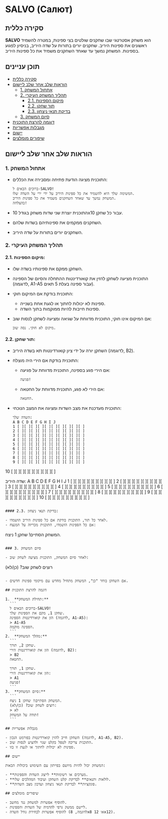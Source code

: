 # SALVO (Салют)

## סקירה כללית

**SALVO** הוא משחק אסטרטגי שבו שחקנים שולטים בצי ספינות, במטרה להשמיד ראשונים את ספינות היריב. שחקנים יורים בתורות על שדה היריב, בניסיון לפגוע בספינות. המשחק נמשך עד שאחד השחקנים משמיד את כל ספינות היריב.

## תוכן עניינים

- [סקירה כללית](#סקירה-כללית)
- [הוראות שלב אחר שלב ליישום](#הוראות-שלב-אחר-שלב-ליישום)
  - [1. אתחול המשחק](#1-אתחול-המשחק)
  - [2. תהליך המשחק העיקרי](#2-תהליך-המשחק-העיקרי)
    - [2.1. מיקום הספינות](#21-מיקום-הספינות)
    - [2.2. תור שחקן](#22-תור-שחקן)
    - [2.3. בדיקת תנאי ניצחון](#23-בדיקת-תנאי-ניצחון)
  - [3. סיום המשחק](#3-סיום-המשחק)
- [דוגמה להרצת התוכנית](#דוגמה-להרצת-התוכנית)
- [מגבלות אפשריות](#מגבלות-אפשריות)
- [יישום](#יישום)
- [שיפורים מומלצים](#שיפורים-מומלצים)

## הוראות שלב אחר שלב ליישום

### 1. אתחול המשחק

- התוכנית מציגה הודעת פתיחה ומסבירה את הכללים:

  ```
  ברוכים הבאים ל-SALVO!
  המשימה שלך היא להשמיד את כל ספינות היריב על ידי ירי על השדה שלו.
  המשחק נמשך עד שאחד השחקנים משמיד את כל ספינות היריב.
  בהצלחה!
  ```

- התוכנית יוצרת שני שדות משחק בגודל 10x10 עבור כל שחקן.
- השחקנים ממקמים את ספינותיהם בשדות שלהם.
- השחקנים יורים בתורות על שדה היריב.

### 2. תהליך המשחק העיקרי

#### 2.1. מיקום הספינות:

- השחקן ממקם את ספינותיו בשדה שלו.
- התוכנית מציעה לשחקן להזין את קואורדינטות ההתחלה והסיום של הספינה (לדוגמה, A1-A5 עבור ספינה בעלת 5 תאים).
- התוכנית בודקת אם המיקום חוקי:
  - ספינות לא יכולות לחתוך או לגעת אחת בשנייה.
  - ספינות חייבות להיות ממוקמות בתוך השדה.
- אם המיקום אינו חוקי, התוכנית מדווחת על שגיאה ומציעה לשחקן לנסות שוב:

  ```
  מיקום לא חוקי. נסה שוב.
  ```

#### 2.2. תור שחקן:

- השחקן יורה על ידי ציון קואורדינטות תא בשדה היריב (לדוגמה, B2).
- התוכנית בודקת אם הירי היה מוצלח:
  - אם הירי פגע בספינה, התוכנית מדווחת על פגיעה:

    ```
    פגיעה!
    ```
  - אם הירי לא פגע, התוכנית מדווחת על החטאה:

    ```
    החטאה.
    ```
- התוכנית מעדכנת את מצב השדות ומציגה את המצב הנוכחי:

  ```
  השדה שלך:
  A B C D E F G H I J
  1 [ ][ ][ ][ ][ ][ ][ ][ ][ ][ ]
  2 [ ][ ][ ][ ][ ][ ][ ][ ][ ][ ]
  3 [ ][ ][ ][ ][ ][ ][ ][ ][ ][ ]
  4 [ ][ ][ ][ ][ ][ ][ ][ ][ ][ ]
  5 [ ][ ][ ][ ][ ][ ][ ][ ][ ][ ]
  6 [ ][ ][ ][ ][ ][ ][ ][ ][ ][ ]
  7 [ ][ ][ ][ ][ ][ ][ ][ ][ ][ ]
  8 [ ][ ][ ][ ][ ][ ][ ][ ][ ][ ]
  9 [ ][ ][ ][ ][ ][ ][ ][ ][ ][ ]
 10 [ ][ ][ ][ ][ ][ ][ ][ ][ ][ ]

  שדה היריב:
  A B C D E F G H I J
  1 [ ][ ][ ][ ][ ][ ][ ][ ][ ][ ]
  2 [ ][ ][ ][ ][ ][ ][ ][ ][ ][ ]
  3 [ ][ ][ ][ ][ ][ ][ ][ ][ ][ ]
  4 [ ][ ][ ][ ][ ][ ][ ][ ][ ][ ]
  5 [ ][ ][ ][ ][ ][ ][ ][ ][ ][ ]
  6 [ ][ ][ ][ ][ ][ ][ ][ ][ ][ ]
  7 [ ][ ][ ][ ][ ][ ][ ][ ][ ][ ]
  8 [ ][ ][ ][ ][ ][ ][ ][ ][ ][ ]
  9 [ ][ ][ ][ ][ ][ ][ ][ ][ ][ ]
 10 [ ][ ][ ][ ][ ][ ][ ][ ][ ][ ]
  ```

#### 2.3. בדיקת תנאי ניצחון:

- לאחר כל תור, התוכנית בודקת אם כל ספינות היריב הושמדו.
- אם כל הספינות הושמדו, התוכנית מכריזה על המנצח:

  ```
  המשחק הסתיים! שחקן 1 ניצח.
  ```

### 3. סיום המשחק

- לאחר סיום המשחק, התוכנית מציעה לשחק שוב:

  ```
  רוצים לשחק שוב? (כן/לא)
  ```

- אם השחקן בוחר "כן", המשחק מתחיל מחדש עם מיקומי ספינות חדשים.

## דוגמה להרצת התוכנית

1.  **תחילת המשחק:**
    ```
    ברוכים הבאים ל-SALVO!
    שחקן 1, מקם את הספינות שלך.
    הזן את קואורדינטות הספינה (לדוגמה, A1-A5):
    > A1-A5
    הספינה מוקמה.
    ```
2.  **מהלך המשחק:**
    ```
    שחקן 2, תורך.
    הזן את קואורדינטות הירי (לדוגמה, B2):
    > B2
    החטאה.

    שחקן 1, תורך.
    הזן את קואורדינטות הירי:
    > A1
    פגיעה!
    ```
3.  **סיום המשחק:**
    ```
    המשחק הסתיים! שחקן 1 ניצח.
    רוצים לשחק שוב? (כן/לא):
    > לא
    תודה על המשחק!
    ```

## מגבלות אפשריות

- השחקן חייב להזין קואורדינטות בפורמט הנכון (לדוגמה, A1-A5, B2).
- התוכנית צריכה לטפל בקלט שגוי ולהציע לנסות שוב.
- ספינות לא יכולות לחתוך או לגעת זו בזו.

## יישום

המשחק יכול להיות מיושם בפייתון עם השימוש ביכולות הבאות:

- **מערכים או רשימות** לייצוג השדות והספינות.
- **לולאות ותנאים** לבדיקת קלט השחקן ועיבוד המהלכים שלו.
- **פונקציות** לבדיקת תנאי ניצחון ועדכון מצב השדות.

## שיפורים מומלצים

- להוסיף אפשרות למשחק נגד מחשב.
- ליישם ממשק גרפי להדמיה של השדות והספינות.
- להוסיף אפשרות לבחירת גודל השדה (לדוגמה, 8x8 או 12x12).